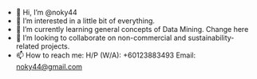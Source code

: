 - 👋 Hi, I’m @noky44
- 👀 I’m interested in a little bit of everything.
- 🌱 I’m currently learning general concepts of Data Mining. Change here
- 💞️ I’m looking to collaborate on non-commercial and sustainability-related projects.
- 📫 How to reach me:
  H/P (W/A): +60123883493
  Email: noky44@gmail.com

<!---
noky44/noky44 is a ✨ special ✨ repository because its `README.md` (this file) appears on your GitHub profile.
You can click the Preview link to take a look at your changes.
--->
